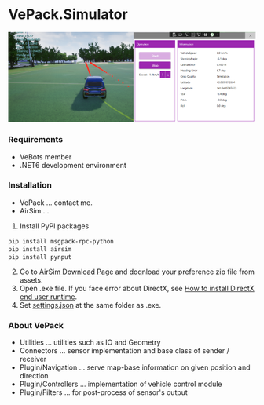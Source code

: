 # VePack.Simulator

![sim.png](/sim.png)

### Requirements

* VeBots member
* .NET6 development environment

### Installation

* VePack ... contact me.
* AirSim ... 
1. Install PyPI packages
```
pip install msgpack-rpc-python
pip install airsim
pip install pynput
```
2. Go to [AirSim Download Page](https://github.com/Microsoft/AirSim/releases) and doqnload your preference zip file from assets.
3. Open .exe file. If you face error about DirectX, see [How to install DirectX end user runtime](https://faq.tsukumo.co.jp/index.php?solution_id=1321).
4. Set [settings.json](/AirSim/settings.json) at the same folder as .exe.

### About VePack
* Utilities ... utilities such as IO and Geometry
* Connectors ... sensor implementation and base class of sender / receiver
* Plugin/Navigation ... serve map-base information on given position and direction
* Plugin/Controllers ... implementation of vehicle control module
* Plugin/Filters ... for post-process of sensor's output
